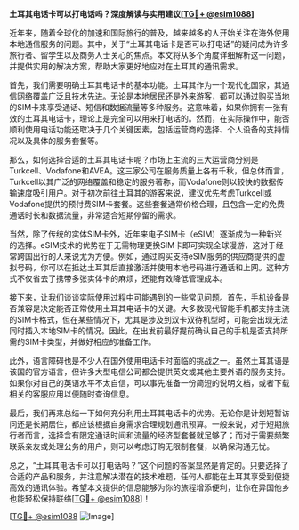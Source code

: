 **土耳其电话卡可以打电话吗？深度解读与实用建议[[TG💪+ @esim1088](https://t.me/s/esim1088)]**

近年来，随着全球化的加速和国际旅行的普及，越来越多的人开始关注在海外使用本地通信服务的问题。其中，关于“土耳其电话卡是否可以打电话”的疑问成为许多旅行者、留学生以及商务人士关心的焦点。本文将从多个角度详细解析这一问题，并提供实用的解决方案，帮助大家更好地应对在土耳其的通讯需求。

首先，我们需要明确土耳其电话卡的基本功能。土耳其作为一个现代化国家，其通信网络覆盖广泛且技术先进。无论是本地居民还是外来游客，都可以通过购买当地的SIM卡来享受通话、短信和数据流量等多种服务。这意味着，如果你拥有一张有效的土耳其电话卡，理论上是完全可以用来打电话的。然而，在实际操作中，能否顺利使用电话功能还取决于几个关键因素，包括运营商的选择、个人设备的支持情况以及具体的服务套餐等。

那么，如何选择合适的土耳其电话卡呢？市场上主流的三大运营商分别是Turkcell、Vodafone和AVEA。这三家公司在服务质量上各有千秋，但总体而言，Turkcell以其广泛的网络覆盖和稳定的服务著称，而Vodafone则以较快的数据传输速度吸引用户。对于初次前往土耳其的游客来说，建议优先考虑Turkcell或Vodafone提供的预付费SIM卡套餐。这些套餐通常价格合理，且包含一定的免费通话时长和数据流量，非常适合短期停留的需求。

当然，除了传统的实体SIM卡外，近年来电子SIM卡（eSIM）逐渐成为一种新兴的选择。eSIM技术的优势在于无需物理更换SIM卡即可实现全球漫游，这对于经常跨国出行的人来说尤为方便。例如，通过购买支持eSIM服务的供应商提供的虚拟号码，你可以在抵达土耳其后直接激活并使用本地号码进行通话和上网。这种方式不仅省去了携带多张实体卡的麻烦，还能有效降低管理成本。

接下来，让我们谈谈实际使用过程中可能遇到的一些常见问题。首先，手机设备是否兼容是决定能否正常使用土耳其电话卡的关键。大多数现代智能手机都支持主流的SIM卡格式，但在某些情况下，尤其是涉及到双卡双待机型时，可能会出现无法同时插入本地SIM卡的情况。因此，在出发前最好提前确认自己的手机是否支持所需的SIM卡类型，并做好相应的准备工作。

此外，语言障碍也是不少人在国外使用电话卡时面临的挑战之一。虽然土耳其语是该国的官方语言，但许多大型电信公司都会提供英文或其他主要外语的服务支持。如果你对自己的英语水平不太自信，可以事先准备一份简短的说明文档，或者下载相关的客服应用以便随时查询信息。

最后，我们再来总结一下如何充分利用土耳其电话卡的优势。无论你是计划短暂访问还是长期居住，都应该根据自身需求合理规划通讯预算。一般来说，对于短期旅行者而言，选择含有限定通话时间和流量的经济型套餐就足够了；而对于需要频繁联系亲友或处理公务的用户，则可以考虑订购无限制套餐，以确保沟通无忧。

总之，“土耳其电话卡可以打电话吗？”这个问题的答案显然是肯定的。只要选择了合适的产品和服务，并注意解决潜在的技术难题，任何人都能在土耳其享受到便捷高效的通讯体验。希望本文提供的信息能够为你的旅程增添便利，让你在异国他乡也能轻松保持联络[[TG💪+ @esim1088](https://t.me/s/esim1088)]！

[[TG💪+ @esim1088](https://t.me/s/esim1088) ![Image](https://i.postimg.cc/4NQfJmqS/Snipaste-2025-05-13-00-14-12.png)]